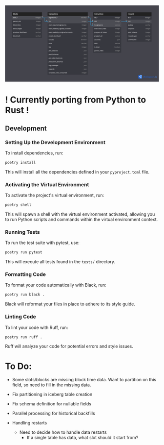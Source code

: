 ![Solana data relational model](solana_data_relational_model.png)

# ! Currently porting from Python to Rust !

## Development

### Setting Up the Development Environment

To install dependencies, run:

```bash
poetry install
```

This will install all the dependencies defined in your `pyproject.toml` file.

### Activating the Virtual Environment

To activate the project's virtual environment, run:

```bash
poetry shell
```

This will spawn a shell with the virtual environment activated, allowing you to run 
Python scripts and commands within the virtual environment context.

### Running Tests

To run the test suite with pytest, use:

```bash
poetry run pytest
```

This will execute all tests found in the `tests/` directory.

### Formatting Code

To format your code automatically with Black, run:

```bash
poetry run black .
```

Black will reformat your files in place to adhere to its style guide.

### Linting Code

To lint your code with Ruff, run:

```bash
poetry run ruff .
```

Ruff will analyze your code for potential errors and style issues.





# To Do:

- Some slots/blocks are missing block time data. Want to partition on this field, so 
need to fill in the missing data.

- Fix partitioning in iceberg table creation

- Fix schema definition for nullable fields

- Parallel processing for historical backfills

- Handling restarts
    - Need to decide how to handle data restarts
        - If a single table has data, what slot should it start from?